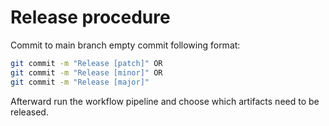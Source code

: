 # Release procedure
Commit to main branch empty commit following format:

```bash
git commit -m "Release [patch]" OR
git commit -m "Release [minor]" OR
git commit -m "Release [major]"
```

Afterward run the workflow pipeline and choose which artifacts need to be released.